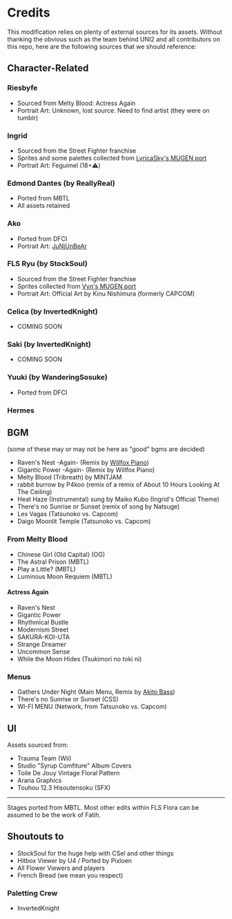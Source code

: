 # Credits

This modification relies on plenty of external sources for its assets. Without thanking the obvious such as the team behind UNI2 and all contributors on this repo, here are the following sources that we should reference:

## Character-Related

### Riesbyfe

- Sourced from Melty Blood: Actress Again
- Portrait Art: Unknown, lost source. Need to find artist (they were on tumblr)

### Ingrid

- Sourced from the Street Fighter franchise
- Sprites and some palettes collected from [LyricaSky's MUGEN port](https://lyricasky.neocities.org/)
- Portrait Art: Feguimel (18+⚠️)

### Edmond Dantes (by ReallyReal)

- Ported from MBTL
- All assets retained

### Ako

- Ported from DFCI
- Portrait Art: [JuNjUnBeAr](https://www.pixiv.net/en/artworks/56407234)

### FLS Ryu (by StockSoul)

- Sourced from the Street Fighter franchise
- Sprites collected from [Vyn's MUGEN port](https://mugenguild.com/forum/topics/evil-ryu-updated-31102020-175984.0.html)
- Portrait Art: Official Art by Kinu Nishimura (formerly CAPCOM)

### Celica (by InvertedKnight)

- COMING SOON

### Saki (by InvertedKnight)

- COMING SOON

### Yuuki (by WanderingSosuke)

- Ported from DFCI

### Hermes

## BGM

(some of these may or may not be here as "good" bgms are decided)

- Raven's Nest -Again- (Remix by [Willfox Piano](https://www.youtube.com/watch?v=7PqcLIn7kAY))
- Gigantic Power -Again- (Remix by Willfox Piano)
- Melty Blood (Tribreath) by MINTJAM
- rabbit burrow by P4koo (remix of a remix of About 10 Hours Looking At The Ceiling)
- Heat Haze (Instrumental) sung by Maiko Kubo (Ingrid's Official Theme)
- There's no Sunrise or Sunset (remix of song by Natsuge)
- Les Vagas (Tatsunoko vs. Capcom)
- Daigo Moonlit Temple (Tatsunoko vs. Capcom)

### From Melty Blood
- Chinese Girl (Old Capital) (OG)
- The Astral Prison (MBTL)
- Play a Little? (MBTL)
- Luminous Moon Requiem (MBTL)
#### Actress Again
- Raven's Nest
- Gigantic Power
- Rhythmical Bustle
- Modernism Street
- SAKURA-KOI-UTA
- Strange Dreamer
- Uncommon Sense
- While the Moon Hides (Tsukimori no toki ni)

### Menus

- Gathers Under Night (Main Menu, Remix by [Akito Bass](https://soundcloud.com/akitolovesmusic2/under-night-in-birth-gathers-under-night-chill-remix))
- There's no Sunrise or Sunset (CSS)
- WI-FI MENU (Network, from Tatsunoko vs. Capcom)

## UI

Assets sourced from:

- Trauma Team (Wii)
- Studio "Syrup Comfiture" Album Covers
- Toile De Jouy Vintage Floral Pattern
- Arana Graphics
- Touhou 12.3 Hisoutensoku (SFX)

<hr>

Stages ported from MBTL.
Most other edits within FLS Flora can be assumed to be the work of Fatih.

## Shoutouts to

- StockSoul for the huge help with CSel and other things
- Hitbox Viewer by U4 / Ported by Pixloen
- All Flower Viewers and players
- French Bread (we mean you respect)

### Paletting Crew

- InvertedKnight
